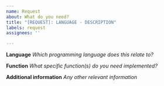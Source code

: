 ```yaml
---
name: Request
about: What do you need?
title: "[REQUEST]: LANGUAGE - DESCRIPTION"
labels: request
assignees: ''

---
```


**Language**
*Which programming language does this relate to?*

**Function**
*What specific function(s) do you need implemented?*

**Additional information**
*Any other relevant information*
